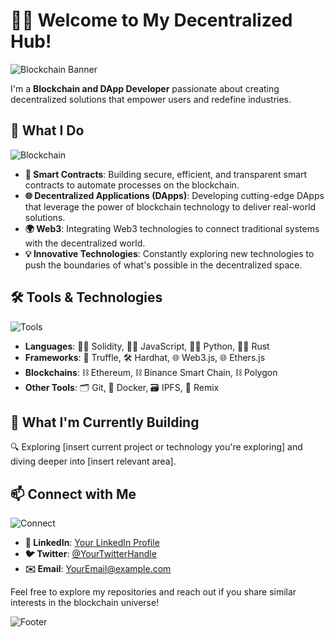 # 👨‍💻 Welcome to My Decentralized Hub!

![Blockchain Banner](https://cdn4.vectorstock.com/i/1000x1000/79/68/block-chain-colored-banner-blockchain-vector-19327968.jpg)

I'm a **Blockchain and DApp Developer** passionate about creating decentralized solutions that empower users and redefine industries.

## 🚀 What I Do
![Blockchain](https://your-image-link.com/blockchain-icon.png)
- **🔗 Smart Contracts**: Building secure, efficient, and transparent smart contracts to automate processes on the blockchain. 
- **🌐 Decentralized Applications (DApps)**: Developing cutting-edge DApps that leverage the power of blockchain technology to deliver real-world solutions.
- **🌍 Web3**: Integrating Web3 technologies to connect traditional systems with the decentralized world.
- **💡 Innovative Technologies**: Constantly exploring new technologies to push the boundaries of what's possible in the decentralized space.

## 🛠️ Tools & Technologies
![Tools](https://your-image-link.com/tools-icon.png)
- **Languages**: 🧑‍💻 Solidity, 🧑‍💻 JavaScript, 🧑‍💻 Python, 🧑‍💻 Rust
- **Frameworks**: 🚧 Truffle, 🛠️ Hardhat, 🌐 Web3.js, 🌐 Ethers.js
- **Blockchains**: ⛓️ Ethereum, ⛓️ Binance Smart Chain, ⛓️ Polygon
- **Other Tools**: 🗂️ Git, 🐳 Docker, 🗃️ IPFS, 🔧 Remix

## 🌱 What I'm Currently Building
🔍 Exploring [insert current project or technology you're exploring] and diving deeper into [insert relevant area].

## 📫 Connect with Me
![Connect](https://your-image-link.com/connect-icon.png)
- **🔗 LinkedIn**: [Your LinkedIn Profile](#)
- **🐦 Twitter**: [@YourTwitterHandle](#)
- **✉️ Email**: [YourEmail@example.com](mailto:YourEmail@example.com)

Feel free to explore my repositories and reach out if you share similar interests in the blockchain universe!

![Footer](https://your-image-link.com/footer-image.png)


<!--
**xampe11/xampe11** is a ✨ _special_ ✨ repository because its `README.md` (this file) appears on your GitHub profile.

Here are some ideas to get you started:

- 🔭 I’m currently working on ...
- 🌱 I’m currently learning ...
- 👯 I’m looking to collaborate on ...
- 🤔 I’m looking for help with ...
- 💬 Ask me about ...
- 📫 How to reach me: ...
- 😄 Pronouns: ...
- ⚡ Fun fact: ...
-->
